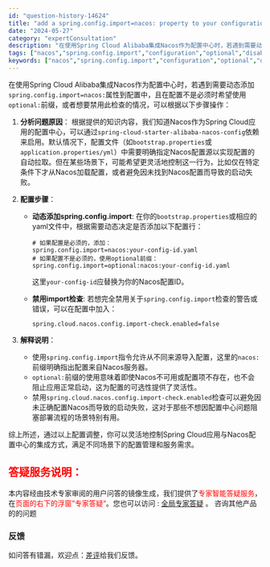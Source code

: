 ```yaml
---
id: "question-history-14624"
title: "add a spring.config.import=nacos: property to your configuration. if configuration is not required add spring.config.import=optional:nacos: instead. to disable this check, set spring.cloud.nacos.config.import-check.enabled=false. "
date: "2024-05-27"
category: "expertConsultation"
description: "在使用Spring Cloud Alibaba集成Nacos作为配置中心时，若遇到需要动态添加`spring.config.import=nacos:`属性到配置中，且在配置不是必须时希望使用`optional:`前缀，或者想要禁用此检查的情况，可以根据以下步骤操作：1. **分析问题原因**：  "
tags: ["nacos","spring.config.import","configuration","optional","disable","spring.cloud.nacos.config.import-check.enabled"]
keywords: ["nacos","spring.config.import","configuration","optional","disable","spring.cloud.nacos.config.import-check.enabled"]
---
```


在使用Spring Cloud Alibaba集成Nacos作为配置中心时，若遇到需要动态添加`spring.config.import=nacos:`属性到配置中，且在配置不是必须时希望使用`optional:`前缀，或者想要禁用此检查的情况，可以根据以下步骤操作：

1. **分析问题原因**：
   根据提供的知识内容，我们知道Nacos作为Spring Cloud应用的配置中心，可以通过`spring-cloud-starter-alibaba-nacos-config`依赖来启用。默认情况下，配置文件（如`bootstrap.properties`或`application.properties/yml`）中需要明确指定Nacos配置源以实现配置的自动拉取。但在某些场景下，可能希望更灵活地控制这一行为，比如仅在特定条件下才从Nacos加载配置，或者避免因未找到Nacos配置而导致的启动失败。

2. **配置步骤**：
   - **动态添加spring.config.import**:
     在你的`bootstrap.properties`或相应的yaml文件中，根据需要动态决定是否添加以下配置行：
     ```properties
     # 如果配置是必须的，添加：
     spring.config.import=nacos:your-config-id.yaml
     # 如果配置不是必须的，使用optional前缀：
     spring.config.import=optional:nacos:your-config-id.yaml
     ```
     这里`your-config-id`应替换为你的Nacos配置ID。

   - **禁用import检查**:
     若想完全禁用关于`spring.config.import`检查的警告或错误，可以在配置中加入：
     ```properties
     spring.cloud.nacos.config.import-check.enabled=false
     ```

3. **解释说明**：
   - 使用`spring.config.import`指令允许从不同来源导入配置，这里的`nacos:`前缀明确指出配置来自Nacos服务器。
   - `optional:`前缀的使用意味着即使Nacos不可用或配置项不存在，也不会阻止应用正常启动，这为配置的可选性提供了灵活性。
   - 禁用`spring.cloud.nacos.config.import-check.enabled`检查可以避免因未正确配置Nacos而导致的启动失败，这对于那些不想因配置中心问题阻塞部署流程的场景特别有用。

综上所述，通过以上配置调整，你可以灵活地控制Spring Cloud应用与Nacos配置中心的集成方式，满足不同场景下的配置管理和服务需求。
## <font color="#FF0000">答疑服务说明：</font> 

本内容经由技术专家审阅的用户问答的镜像生成，我们提供了<font color="#FF0000">专家智能答疑服务</font>，在<font color="#FF0000">页面的右下的浮窗”专家答疑“</font>。您也可以访问 : [全局专家答疑](https://opensource.alibaba.com/chatBot) 。 咨询其他产品的的问题

### 反馈
如问答有错漏，欢迎点：[差评](https://ai.nacos.io/user/feedbackByEnhancerGradePOJOID?enhancerGradePOJOId=14626)给我们反馈。
